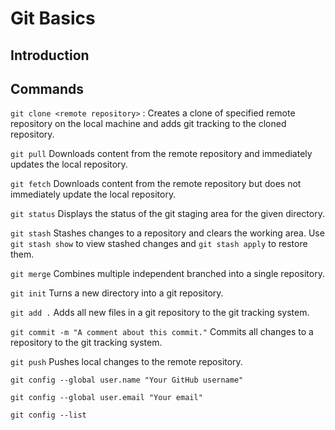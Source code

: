# Git Basics
## Introduction

## Commands
`git clone <remote repository>` : Creates a clone of specified remote repository on the local machine and adds git tracking to the cloned repository.

`git pull` Downloads content from the remote repository and immediately updates the local repository. 

`git fetch` Downloads content from the remote repository but does not immediately update the local repository.

`git status` Displays the status of the git staging area for the given directory.

`git stash` Stashes changes to a repository and clears the working area. Use `git stash show` to view stashed changes and `git stash apply` to restore them.

`git merge` Combines multiple independent branched into a single repository.

`git init` Turns a new directory into a git repository.

`git add .` Adds all new files in a git repository to the git tracking system.

`git commit -m "A comment about this commit."` Commits all changes to a repository to the git tracking system.

`git push` Pushes local changes to the remote repository.

`git config --global user.name "Your GitHub username"`

`git config --global user.email "Your email"`

`git config --list`